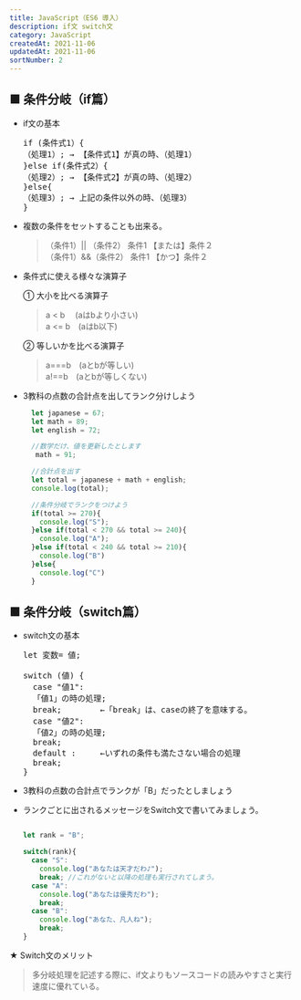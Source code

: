 ```yaml
---
title: JavaScript（ES6 導入）
description: if文 switch文
category: JavaScript
createdAt: 2021-11-06
updatedAt: 2021-11-06
sortNumber: 2
---
```


## ■ 条件分岐（if篇）
- if文の基本
  <pre>
  if (条件式1）{
  （処理1）; → 【条件式1】が真の時、（処理1）
  }else if(条件式2）{
  （処理2）; → 【条件式2】が真の時、（処理2）
  }else{
  （処理3）; → 上記の条件以外の時、（処理3）
  }
  </pre>

- 複数の条件をセットすることも出来る。
  > （条件1）|| （条件2） 条件1 【または】条件２ <br>
  > （条件1）&&（条件2） 条件1 【かつ】条件２

- 条件式に使える様々な演算子
  
  ① 大小を比べる演算子
  > a < b 　(aはbより小さい)<br>
  > a <= b　(aはb以下)
  
  ② 等しいかを比べる演算子
  > a===b　(aとbが等しい)<br>
  > a!==b　(aとbが等しくない)<br>

- 3教科の点数の合計点を出してランク分けしよう
  ```js
    let japanese = 67;
    let math = 89;
    let english = 72;

    //数学だけ、値を更新したとします
     math = 91;

    //合計点を出す
    let total = japanese + math + english;
    console.log(total);

    //条件分岐でランクをつけよう
    if(total >= 270){
      console.log("S");
    }else if(total < 270 && total >= 240){
      console.log("A");
    }else if(total < 240 && total >= 210){
      console.log("B")
    }else{
      console.log("C")
    }
  ```

## ■ 条件分岐（switch篇）
- switch文の基本
  <pre>
  let 変数= 値;

  switch (値) {
    case "値1":
    「値1」の時の処理;
    break;        ←「break」は、caseの終了を意味する。
    case "値2":
    「値2」の時の処理;
    break;
    default :     ←いずれの条件も満たさない場合の処理
    break;
  }
  </pre>
- 3教科の点数の合計点でランクが「B」だったとしましょう
- ランクごとに出されるメッセージをSwitch文で書いてみましょう。

  ```js

  let rank = "B";

  switch(rank){
    case "S":
      console.log("あなたは天才だわ♪");
      break; //これがないと以降の処理も実行されてしまう。
    case "A":
      console.log("あなたは優秀だわ");
      break;
    case "B":
      console.log("あなた、凡人ね");
      break;
  }

  ```
★ Switch文のメリット
> 多分岐処理を記述する際に、if文よりもソースコードの読みやすさと実行速度に優れている。
